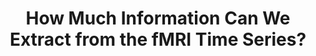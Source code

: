 ---
title: "How Much Information Can We Extract from the fMRI Time Series?"
project_id: 
date: 
conference_id: ""
presenters:
   - peter_bandettini
summary: "<p>University of Wisconsin, Madison</p>"
file: /assets/presentations/T142.ppt
filename: T142.ppt
layout: presentation
---